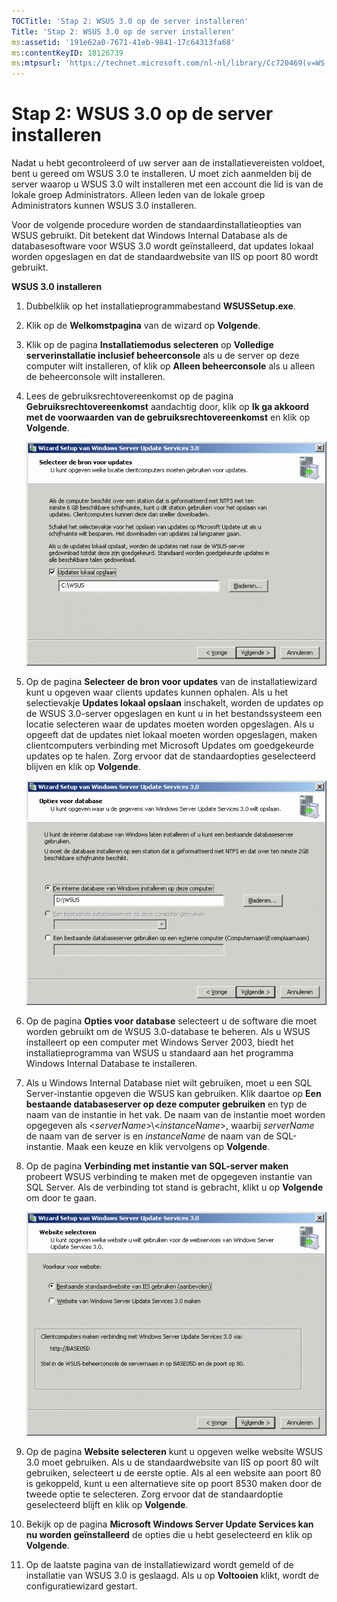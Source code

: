 ```yaml
---
TOCTitle: 'Stap 2: WSUS 3.0 op de server installeren'
Title: 'Stap 2: WSUS 3.0 op de server installeren'
ms:assetid: '191e62a0-7671-41eb-9841-17c64313fa68'
ms:contentKeyID: 18126739
ms:mtpsurl: 'https://technet.microsoft.com/nl-nl/library/Cc720469(v=WS.10)'
---
```


Stap 2: WSUS 3.0 op de server installeren
=========================================

Nadat u hebt gecontroleerd of uw server aan de installatievereisten voldoet, bent u gereed om WSUS 3.0 te installeren. U moet zich aanmelden bij de server waarop u WSUS 3.0 wilt installeren met een account die lid is van de lokale groep Administrators. Alleen leden van de lokale groep Administrators kunnen WSUS 3.0 installeren.

Voor de volgende procedure worden de standaardinstallatieopties van WSUS gebruikt. Dit betekent dat Windows Internal Database als de databasesoftware voor WSUS 3.0 wordt geïnstalleerd, dat updates lokaal worden opgeslagen en dat de standaardwebsite van IIS op poort 80 wordt gebruikt.

**WSUS 3.0 installeren**
1.  Dubbelklik op het installatieprogrammabestand **WSUSSetup.exe**.

2.  Klik op de **Welkomstpagina** van de wizard op **Volgende**.

3.  Klik op de pagina **Installatiemodus selecteren** op **Volledige serverinstallatie inclusief beheerconsole** als u de server op deze computer wilt installeren, of klik op **Alleen beheerconsole** als u alleen de beheerconsole wilt installeren.

4.  Lees de gebruiksrechtovereenkomst op de pagina **Gebruiksrechtovereenkomst** aandachtig door, klik op **Ik ga akkoord met de voorwaarden van de gebruiksrechtovereenkomst** en klik op **Volgende**.

    ![](/security-updates/images/Cc720469.fa6ac6a6-6814-4b7e-96e8-e08af5e534b8(WS.10).gif)

5.  Op de pagina **Selecteer de bron voor updates** van de installatiewizard kunt u opgeven waar clients updates kunnen ophalen. Als u het selectievakje **Updates lokaal opslaan** inschakelt, worden de updates op de WSUS 3.0-server opgeslagen en kunt u in het bestandssysteem een locatie selecteren waar de updates moeten worden opgeslagen. Als u opgeeft dat de updates niet lokaal moeten worden opgeslagen, maken clientcomputers verbinding met Microsoft Updates om goedgekeurde updates op te halen. Zorg ervoor dat de standaardopties geselecteerd blijven en klik op **Volgende**.

    ![](/security-updates/images/Cc720469.c8bac396-ca39-4491-8b0c-742a0e470535(WS.10).gif)

6.  Op de pagina **Opties voor database** selecteert u de software die moet worden gebruikt om de WSUS 3.0-database te beheren. Als u WSUS installeert op een computer met Windows Server 2003, biedt het installatieprogramma van WSUS u standaard aan het programma Windows Internal Database te installeren.

7.  Als u Windows Internal Database niet wilt gebruiken, moet u een SQL Server-instantie opgeven die WSUS kan gebruiken. Klik daartoe op **Een bestaande databaseserver op deze computer gebruiken** en typ de naam van de instantie in het vak. De naam van de instantie moet worden opgegeven als &lt;*serverName*&gt;\\&lt;*instanceName*&gt;, waarbij *serverName* de naam van de server is en *instanceName* de naam van de SQL-instantie. Maak een keuze en klik vervolgens op **Volgende**.

8.  Op de pagina **Verbinding met instantie van SQL-server maken** probeert WSUS verbinding te maken met de opgegeven instantie van SQL Server. Als de verbinding tot stand is gebracht, klikt u op **Volgende** om door te gaan.

    ![](/security-updates/images/Cc720469.36c6af0c-a61e-4151-ae50-c754a106cb1b(WS.10).gif)

9.  Op de pagina **Website selecteren** kunt u opgeven welke website WSUS 3.0 moet gebruiken. Als u de standaardwebsite van IIS op poort 80 wilt gebruiken, selecteert u de eerste optie. Als al een website aan poort 80 is gekoppeld, kunt u een alternatieve site op poort 8530 maken door de tweede optie te selecteren. Zorg ervoor dat de standaardoptie geselecteerd blijft en klik op **Volgende**.

10. Bekijk op de pagina **Microsoft Windows Server Update Services kan nu worden geïnstalleerd** de opties die u hebt geselecteerd en klik op **Volgende**.

11. Op de laatste pagina van de installatiewizard wordt gemeld of de installatie van WSUS 3.0 is geslaagd. Als u op **Voltooien** klikt, wordt de configuratiewizard gestart.
